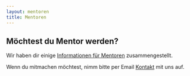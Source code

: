 ```yaml
---
layout: mentoren
title: Mentoren
---
```



## Möchtest du Mentor werden? ##

Wir haben dir einige [Informationen für Mentoren](/infos/mentoren.html) zusammengestellt.

Wenn du mitmachen möchtest, nimm bitte per Email [Kontakt](/kontakt.html) mit uns auf.
